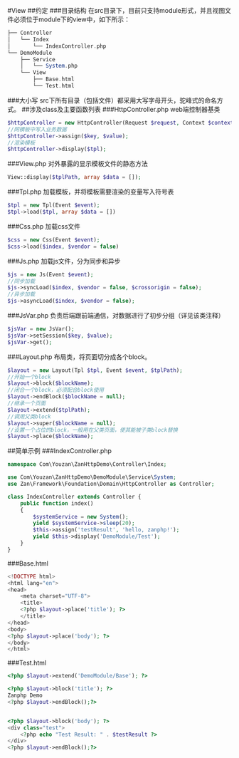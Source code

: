 #View
##约定
###目录结构
在src目录下，目前只支持module形式，并且视图文件必须位于module下的view中，如下所示：
``` php
├── Controller
│   └── Index
│       └── IndexController.php
└── DemoModule
    ├── Service
    │   └── System.php
    └── View
        ├── Base.html
        └── Test.html
```
###大小写
src下所有目录（包括文件）都采用大写字母开头，驼峰式的命名方式。
##涉及class及主要函数列表
###HttpController.php
web端控制器基类
``` php
$httpController = new HttpController(Request $request, Context $context);
//网模板中写入业务数据
$httpController->assign($key, $value);
//渲染模板
$httpController->display($tpl);
```
###View.php
对外暴露的显示模板文件的静态方法
``` php
View::display($tplPath, array $data = []);
```
###Tpl.php
加载模板，并将模板需要渲染的变量写入符号表
``` php
$tpl = new Tpl(Event $event);
$tpl->load($tpl, array $data = [])
```
###Css.php
加载css文件
``` php
$css = new Css(Event $event);
$css->load($index, $vendor = false)
```
###Js.php
加载js文件，分为同步和异步
``` php
$js = new Js(Event $event);
//同步加载
$js->syncLoad($index, $vendor = false, $crossorigin = false);
//异步加载
$js->asyncLoad($index, $vendor = false);
```
###JsVar.php
负责后端跟前端通信，对数据进行了初步分组（详见该类注释）
``` php
$jsVar = new JsVar();
$jsVar->setSession($key, $value);
$jsVar->get();
```
###Layout.php
布局类，将页面切分成各个block。
``` php
$layout = new Layout(Tpl $tpl, Event $event, $tplPath);
//开始一个block
$layout->block($blockName);
//闭合一个block，必须配合block使用
$layout->endBlock($blockName = null);
//继承一个页面
$layout->extend($tplPath);
//调用父类block
$layout->super($blockName = null);
//设置一个占位的block，一般用在父类页面，使其能被子类block替换
$layout->place($blockName);
```
##简单示例
###IndexController.php
``` php
namespace Com\Youzan\ZanHttpDemo\Controller\Index;

use Com\Youzan\ZanHttpDemo\DemoModule\Service\System;
use Zan\Framework\Foundation\Domain\HttpController as Controller;

class IndexController extends Controller {
    public function index()
    {
        $systemService = new System(); 
        yield $systemService->sleep(20);
        $this->assign('testResult', 'hello, zanphp!');
        yield $this->display('DemoModule/Test');
    }
}
```
###Base.html
``` php
<!DOCTYPE html>
<html lang="en">
<head>
    <meta charset="UTF-8">
    <title>
    <?php $layout->place('title'); ?>
    </title>
</head>
<body>
<?php $layout->place('body'); ?>
</body>
</html>
```
###Test.html
``` php
<?php $layout->extend('DemoModule/Base'); ?>

<?php $layout->block('title'); ?>
Zanphp Demo
<?php $layout->endBlock();?>


<?php $layout->block('body'); ?>
<div class="test">
    <?php echo "Test Result: " . $testResult ?>
</div>
<?php $layout->endBlock();?>
```
